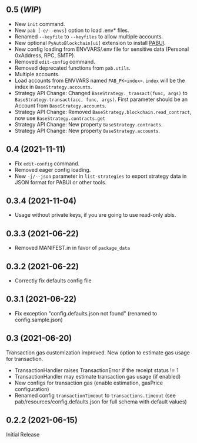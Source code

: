 ## 0.5 (***WIP***)

* New `init` command.
* New `pab [-e/--envs]` option to load .env* files.
* Renamed `--keyfile` to `--keyfiles` to allow multiple accounts.
* New optional `PyAutoBlockchain[ui]` extension to install [PABUI](https://github.com/manuelpepe/PABUI).
* New config loading from ENVVARS/.env file for sensitive data (Personal 0xAddress, RPC, SMTP). 
* Removed `edit-config` command.
* Removed deprecated functions from `pab.utils`.
* Multiple accounts.
* Load accounts from ENVVARS named `PAB_PK<index>`. `index` will be the index in `BaseStrategy.accounts`.
* Strategy API Change: Changed `BaseStrategy._transact(func, args)` to `BaseStrategy.transact(acc, func, args)`. First parameter should be an Account from `BaseStrategy.accounts`.
* Strategy API Change: Removed `BaseStrategy.blockchain.read_contract`, now use `BaseStrategy.contracts.get`
* Strategy API Change: New property `BaseStrategy.contracts`. 
* Strategy API Change: New property `BaseStrategy.accounts`. 

## 0.4 (2021-11-11)

* Fix `edit-config` command.
* Removed eager config loading.
* New `-j/--json` parameter in `list-strategies` to export strategy data in JSON format for PABUI or other tools. 

## 0.3.4 (2021-11-04)

* Usage without private keys, if you are going to use read-only abis.

## 0.3.3 (2021-06-22)

* Removed MANIFEST.in in favor of `package_data`

## 0.3.2 (2021-06-22)

* Correctly fix defaults config file

## 0.3.1 (2021-06-22)

* Fix exception "config.defaults.json not found" (renamed to config.sample.json)

## 0.3 (2021-06-20)

Transaction gas customization improved. New option to estimate gas usage for transaction.

* TransactionHandler raises TransactionError if the receipt status != 1
* TransactionHandler may estimate transaction gas usage (if enabled)
* New configs for transaction gas (enable estimation, gasPrice configuration)
* Renamed config `transactionTimeout` to `transactions.timeout` (see pab/resources/config.defaults.json for full schema with default values)

## 0.2.2 (2021-06-15)

Initial Release